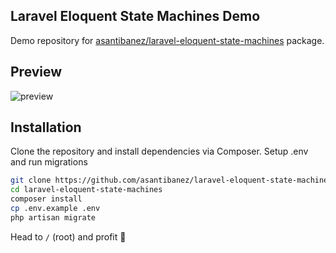 ## Laravel Eloquent State Machines Demo

Demo repository for [asantibanez/laravel-eloquent-state-machines](https://github.com/asantibanez/laravel-eloquent-state-machines) package.

## Preview

![preview](https://github.com/asantibanez/laravel-eloquent-state-machines/raw/master/preview.gif)

## Installation

Clone the repository and install dependencies via Composer. Setup .env and run migrations

```bash
git clone https://github.com/asantibanez/laravel-eloquent-state-machines-demo
cd laravel-eloquent-state-machines
composer install
cp .env.example .env
php artisan migrate
```

Head to `/` (root) and profit 💪
